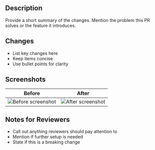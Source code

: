 ## Description

Provide a short summary of the changes. Mention the problem this PR solves or the feature it introduces.

## Changes

- List key changes here
- Keep items concise
- Use bullet points for clarity

## Screenshots

| Before                           | After                           |
| -------------------------------- | ------------------------------- |
| ![Before screenshot](IMAGE_LINK) | ![After screenshot](IMAGE_LINK) |

## Notes for Reviewers

- Call out anything reviewers should pay attention to
- Mention if further setup is needed
- State if this is a breaking change
